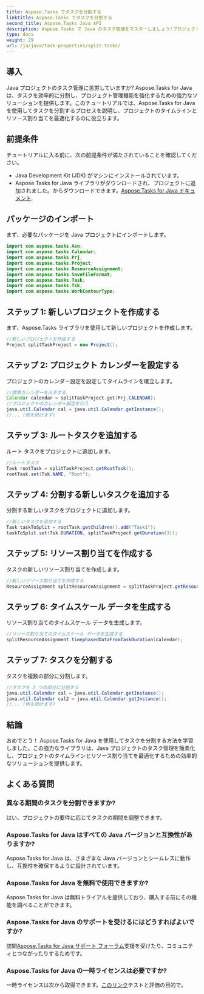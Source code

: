 ```yaml
---
title: Aspose.Tasks でタスクを分割する
linktitle: Aspose.Tasks でタスクを分割する
second_title: Aspose.Tasks Java API
description: Aspose.Tasks で Java のタスク管理をマスターしましょう!プロジェクトのタイムラインを最適化するためにタスクを効率的に分割する方法を学びます。ダウンロード中！
type: docs
weight: 29
url: /ja/java/task-properties/split-tasks/
---
```

## 導入
Java プロジェクトのタスク管理に苦労していますか? Aspose.Tasks for Java は、タスクを効率的に分割し、プロジェクト管理機能を強化するための強力なソリューションを提供します。このチュートリアルでは、Aspose.Tasks for Java を使用してタスクを分割するプロセスを説明し、プロジェクトのタイムラインとリソース割り当てを最適化するのに役立ちます。
## 前提条件
チュートリアルに入る前に、次の前提条件が満たされていることを確認してください。
- Java Development Kit (JDK) がマシンにインストールされています。
-  Aspose.Tasks for Java ライブラリがダウンロードされ、プロジェクトに追加されました。からダウンロードできます。[Aspose.Tasks for Java ドキュメント](https://reference.aspose.com/tasks/java/).
## パッケージのインポート
まず、必要なパッケージを Java プロジェクトにインポートします。
```java
import com.aspose.tasks.Asn;
import com.aspose.tasks.Calendar;
import com.aspose.tasks.Prj;
import com.aspose.tasks.Project;
import com.aspose.tasks.ResourceAssignment;
import com.aspose.tasks.SaveFileFormat;
import com.aspose.tasks.Task;
import com.aspose.tasks.Tsk;
import com.aspose.tasks.WorkContourType;
```
## ステップ 1: 新しいプロジェクトを作成する
まず、Aspose.Tasks ライブラリを使用して新しいプロジェクトを作成します。
```java
//新しいプロジェクトを作成する
Project splitTaskProject = new Project();
```
## ステップ 2: プロジェクト カレンダーを設定する
プロジェクトのカレンダー設定を設定してタイムラインを確立します。
```java
//標準カレンダーを入手する
Calendar calendar = splitTaskProject.get(Prj.CALENDAR);
//プロジェクトのカレンダー設定を行う
java.util.Calendar cal = java.util.Calendar.getInstance();
//... (例を続けます)
```
## ステップ 3: ルートタスクを追加する
ルート タスクをプロジェクトに追加します。
```java
//ルートタスク
Task rootTask = splitTaskProject.getRootTask();
rootTask.set(Tsk.NAME, "Root");
```
## ステップ 4: 分割する新しいタスクを追加する
分割する新しいタスクをプロジェクトに追加します。
```java
//新しいタスクを追加する
Task taskToSplit = rootTask.getChildren().add("Task1");
taskToSplit.set(Tsk.DURATION, splitTaskProject.getDuration(3));
```
## ステップ 5: リソース割り当てを作成する
タスクの新しいリソース割り当てを作成します。
```java
//新しいリソース割り当てを作成する
ResourceAssignment splitResourceAssignment = splitTaskProject.getResourceAssignments().add(taskToSplit, null);
```
## ステップ 6: タイムスケール データを生成する
リソース割り当てのタイムスケール データを生成します。
```java
//リソース割り当てのタイムスケール データを生成する
splitResourceAssignment.timephasedDataFromTaskDuration(calendar);
```
## ステップ 7: タスクを分割する
タスクを複数の部分に分割します。
```java
//タスクを 3 つの部分に分割する
java.util.Calendar cal = java.util.Calendar.getInstance();
java.util.Calendar cal2 = java.util.Calendar.getInstance();
//... (例を続けます)
```
## 結論
おめでとう！ Aspose.Tasks for Java を使用してタスクを分割する方法を学習しました。この強力なライブラリは、Java プロジェクトのタスク管理を簡素化し、プロジェクトのタイムラインとリソース割り当てを最適化するための効率的なソリューションを提供します。
## よくある質問
### 異なる期間のタスクを分割できますか?
はい、プロジェクトの要件に応じてタスクの期間を調整できます。
### Aspose.Tasks for Java はすべての Java バージョンと互換性がありますか?
Aspose.Tasks for Java は、さまざまな Java バージョンとシームレスに動作し、互換性を確保するように設計されています。
### Aspose.Tasks for Java を無料で使用できますか?
Aspose.Tasks for Java は無料トライアルを提供しており、購入する前にその機能を調べることができます。
### Aspose.Tasks for Java のサポートを受けるにはどうすればよいですか?
訪問[Aspose.Tasks for Java サポート フォーラム](https://forum.aspose.com/c/tasks/15)支援を受けたり、コミュニティとつながったりするためです。
### Aspose.Tasks for Java の一時ライセンスは必要ですか?
一時ライセンスは次から取得できます。[このリンク](https://purchase.aspose.com/temporary-license/)テストと評価の目的で。